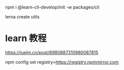 <!-- 在cli中装本地的init包 -->

npm i @learn-cli-develop/init -w packages/cli

<!-- lerna创建包 -->

lerna create utils

# learn 教程

https://juejin.cn/post/6980887310980087815

npm config set registry=https://registry.npmmirror.com
